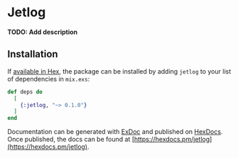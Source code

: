 # Jetlog

**TODO: Add description**

## Installation

If [available in Hex](https://hex.pm/docs/publish), the package can be installed
by adding `jetlog` to your list of dependencies in `mix.exs`:

```elixir
def deps do
  [
    {:jetlog, "~> 0.1.0"}
  ]
end
```

Documentation can be generated with [ExDoc](https://github.com/elixir-lang/ex_doc)
and published on [HexDocs](https://hexdocs.pm). Once published, the docs can
be found at [https://hexdocs.pm/jetlog](https://hexdocs.pm/jetlog).

